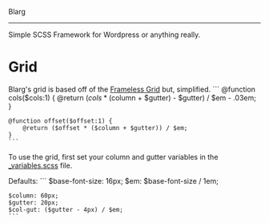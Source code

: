 Blarg
_____

Simple SCSS Framework for Wordpress or anything really.


Grid
======

Blarg's grid is based off of the [Frameless Grid](https://github.com/jonikorpi/Frameless/blob/master/frameless.scss "Frameless Grid") but, simplified.
	```
	@function cols($cols:1) {
		@return ($cols * ($column + $gutter) - $gutter) / $em - .03em;
	}

	@function offset($offset:1) {
		@return ($offset * ($column + $gutter)) / $em;
	}
	```
To use the grid, first set your column and gutter variables in the [_variables.scss](https://github.com/ShaneHowell/blarg/blob/master/scss/partials/_variables.scss) file.

Defaults:
	```
	$base-font-size: 16px;
	$em: $base-font-size / 1em;

	$column: 60px;
	$gutter: 20px;
	$col-gut: ($gutter - 4px) / $em;
	```